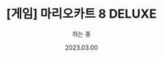 ---
id: 8
title: "[게임] 마리오카트 8 DELUXE"
subtitle: "하는 중"
date: "2023.03.00"
thumbnail: "마리오카트8디럭스.webp"
---